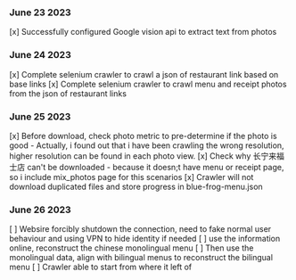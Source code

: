 ### June 23 2023
 [x] Successfully configured Google vision api to extract text from photos

### June 24 2023
 [x] Complete selenium crawler to crawl a json of restaurant link based on base links
 [x] Complete selenium crawler to crawl menu and receipt photos from the json of restaurant links


### June 25 2023

 [x] Before download, check photo metric to pre-determine if the photo is good
    - Actually, i found out that i have been crawling the wrong resolution, higher resolution can be found in each photo view. 
 [x] Check why 长宁来福士店 can't be downloaded
    - because it doesn;t have menu or receipt page, so i include mix_photos page for this scenarios
 [x] Crawler will not download duplicated files and store progress in blue-frog-menu.json
 

### June 26 2023
 [ ] Websire forcibly shutdown the connection, need to fake normal user behaviour and using VPN to hide identity if needed
 [ ] use the information online, reconstruct the chinese monolingual menu
 [ ] Then use the monolingual data, align with bilingual menus to reconstruct the bilingual menu
 [ ] Crawler able to start from where it left of